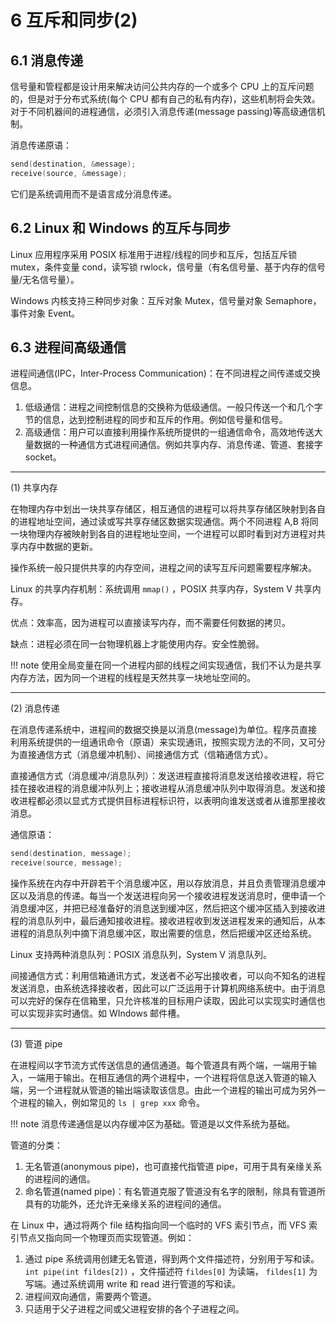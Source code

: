 # 6 互斥和同步(2)

## 6.1 消息传递

信号量和管程都是设计用来解决访问公共内存的一个或多个 CPU 上的互斥问题的，但是对于分布式系统(每个 CPU 都有自己的私有内存)，这些机制将会失效。对于不同机器间的进程通信，必须引入消息传递(message passing)等高级通信机制。

消息传递原语：

```c
send(destination, &message);
receive(source, &message);
```

它们是系统调用而不是语言成分消息传递。

## 6.2 Linux 和 Windows 的互斥与同步

Linux 应用程序采用 POSIX 标准用于进程/线程的同步和互斥，包括互斥锁 mutex，条件变量 cond，读写锁 rwlock，信号量（有名信号量、基于内存的信号量/无名信号量）。

Windows 内核支持三种同步对象：互斥对象 Mutex，信号量对象 Semaphore，事件对象 Event。

## 6.3 进程间高级通信

进程间通信(IPC，Inter-Process Communication)：在不同进程之间传递或交换信息。

1. 低级通信：进程之间控制信息的交换称为低级通信。一般只传送一个和几个字节的信息，达到控制进程的同步和互斥的作用。例如信号量和信号。
2. 高级通信：用户可以直接利用操作系统所提供的一组通信命令，高效地传送大量数据的一种通信方式进程间通信。例如共享内存、消息传递、管道、套接字 socket。

---

(1) 共享内存

在物理内存中划出一块共享存储区，相互通信的进程可以将共享存储区映射到各自的进程地址空间，通过读或写共享存储区数据实现通信。两个不同进程 A,B 将同一块物理内存被映射到各自的进程地址空间，一个进程可以即时看到对方进程对共享内存中数据的更新。

操作系统一般只提供共享的内存空间，进程之间的读写互斥问题需要程序解决。

Linux 的共享内存机制：系统调用 `mmap()` ，POSIX 共享内存，System V 共享内存。

优点：效率高，因为进程可以直接读写内存，而不需要任何数据的拷贝。

缺点：进程必须在同一台物理机器上才能使用内存。安全性脆弱。

!!! note
    使用全局变量在同一个进程内部的线程之间实现通信，我们不认为是共享内存方法，因为同一个进程的线程是天然共享一块地址空间的。

---

(2) 消息传递

在消息传递系统中，进程间的数据交换是以消息(message)为单位。程序员直接利用系统提供的一组通讯命令（原语）来实现通讯，按照实现方法的不同，又可分为直接通信方式（消息缓冲机制）、间接通信方式（信箱通信方式）。

直接通信方式（消息缓冲/消息队列）：发送进程直接将消息发送给接收进程，将它挂在接收进程的消息缓冲队列上；接收进程从消息缓冲队列中取得消息。发送和接收进程都必须以显式方式提供目标进程标识符，以表明向谁发送或者从谁那里接收消息。

通信原语：

```c
send(destination, message);
receive(source, message);
```

操作系统在内存中开辟若干个消息缓冲区，用以存放消息，并且负责管理消息缓冲区以及消息的传递。每当一个发送进程向另一个接收进程发送消息时，便申请一个消息缓冲区，并把已经准备好的消息送到缓冲区，然后把这个缓冲区插入到接收进程的消息队列中，最后通知接收进程。接收进程收到发送进程发来的通知后，从本进程的消息队列中摘下消息缓冲区，取出需要的信息，然后把缓冲区还给系统。

Linux 支持两种消息队列：POSIX 消息队列，System V 消息队列。

间接通信方式：利用信箱通讯方式，发送者不必写出接收者，可以向不知名的进程发送消息，由系统选择接收者，因此可以广泛运用于计算机网络系统中。由于消息可以完好的保存在信箱里，只允许核准的目标用户读取，因此可以实现实时通信也可以实现非实时通信。如 WIndows 邮件槽。

---

(3) 管道 pipe

在进程间以字节流方式传送信息的通信通道。每个管道具有两个端，一端用于输入，一端用于输出。在相互通信的两个进程中，一个进程将信息送入管道的输入端，另一个进程就从管道的输出端读取该信息。由此一个进程的输出可成为另外一个进程的输入，例如常见的 `ls | grep xxx` 命令。

!!! note
    消息传递通信是以内存缓冲区为基础。管道是以文件系统为基础。

管道的分类：

1. 无名管道(anonymous pipe)，也可直接代指管道 pipe，可用于具有亲缘关系的进程间的通信。
2. 命名管道(named pipe)：有名管道克服了管道没有名字的限制，除具有管道所具有的功能外，还允许无亲缘关系的进程间的通信。

在 Linux 中，通过将两个 file 结构指向同一个临时的 VFS 索引节点，而 VFS 索引节点又指向同一个物理页而实现管道。例如：

1. 通过 pipe 系统调用创建无名管道，得到两个文件描述符，分别用于写和读。 `int pipe(int fildes[2])` ，文件描述符 `fildes[0]` 为读端， `fildes[1]` 为写端。通过系统调用 write 和 read 进行管道的写和读。
2. 进程间双向通信，需要两个管道。
3. 只适用于父子进程之间或父进程安排的各个子进程之间。
